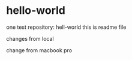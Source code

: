 # hello-world
one test repository: hell-world
this is readme file

changes from local

change from macbook pro
